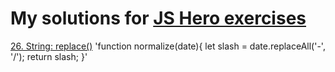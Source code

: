 # My solutions for [JS Hero exercises](https://www.jshero.net/en/success.html) 


[26. String: replace()](https://www.jshero.net/en/koans/replace.html)
        'function normalize(date){
          let slash = date.replaceAll('-', '/');
          return slash;
        }'
